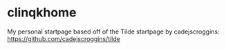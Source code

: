 # clinqkhome
My personal startpage based off of the Tilde startpage by cadejscroggins: https://github.com/cadejscroggins/tilde
